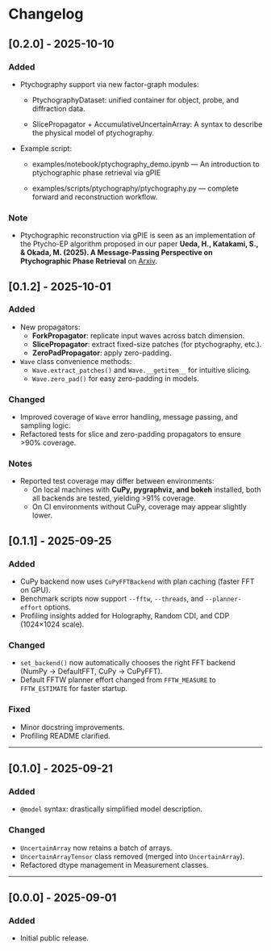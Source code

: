 # Changelog


## [0.2.0] - 2025-10-10
### Added
- Ptychography support via new factor-graph modules:

  - PtychographyDataset: unified container for object, probe, and diffraction data.

  - SlicePropagator + AccumulativeUncertainArray: A syntax to describe the physical model of ptychography.

- Example script:
  - examples/notebook/ptychography_demo.ipynb — An introduction to ptychographic phase retrieval via gPIE

  - examples/scripts/ptychography/ptychography.py — complete forward and reconstruction workflow.

### Note
- Ptychographic reconstruction via gPIE is seen as an implementation of the Ptycho-EP algorithm proposed in our paper **Ueda, H., Katakami, S., & Okada, M. (2025). A Message-Passing Perspective on Ptychographic Phase Retrieval** on [Arxiv](https://arxiv.org/abs/2504.05668).


## [0.1.2] - 2025-10-01
### Added
- New propagators:
  - **ForkPropagator**: replicate input waves across batch dimension.
  - **SlicePropagator**: extract fixed-size patches (for ptychography, etc.).
  - **ZeroPadPropagator**: apply zero-padding.
- `Wave` class convenience methods:
  - `Wave.extract_patches()` and `Wave.__getitem__` for intuitive slicing.
  - `Wave.zero_pad()` for easy zero-padding in models.


### Changed
- Improved coverage of `Wave` error handling, message passing, and sampling logic.
- Refactored tests for slice and zero-padding propagators to ensure >90% coverage.

### Notes
- Reported test coverage may differ between environments:
  - On local machines with **CuPy, pygraphviz, and bokeh** installed, both all backends are tested, yielding >91% coverage.
  - On CI environments without CuPy, coverage may appear slightly lower.



## [0.1.1] - 2025-09-25
### Added
- CuPy backend now uses `CuPyFFTBackend` with plan caching (faster FFT on GPU).
- Benchmark scripts now support `--fftw`, `--threads`, and `--planner-effort` options.
- Profiling insights added for Holography, Random CDI, and CDP (1024×1024 scale).

### Changed
- `set_backend()` now automatically chooses the right FFT backend (NumPy → DefaultFFT, CuPy → CuPyFFT).
- Default FFTW planner effort changed from `FFTW_MEASURE` to `FFTW_ESTIMATE` for faster startup.

### Fixed
- Minor docstring improvements.
- Profiling README clarified.


---

## [0.1.0] - 2025-09-21
### Added
- `@model` syntax: drastically simplified model description.

### Changed
- `UncertainArray` now retains a batch of arrays.
- `UncertainArrayTensor` class removed (merged into `UncertainArray`).
- Refactored dtype management in Measurement classes.

---

## [0.0.0] - 2025-09-01
### Added
- Initial public release.
